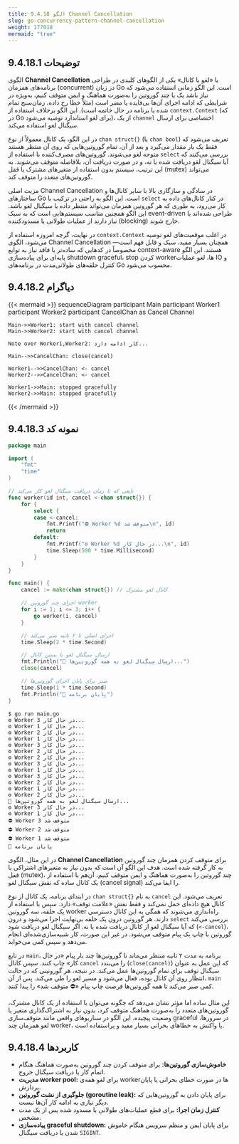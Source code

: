 ```yaml
---
title: 9.4.18 الگو Channel Cancellation
slug: go-concurrency-pattern-channel-cancellation
weight: 177018
mermaid: "true"
---
```



## 9.4.18.1 توضیحات

الگوی **Channel Cancellation** یا «لغو با کانال» یکی از الگوهای کلیدی در طراحی برنامه‌های همزمان (concurrent) در زبان Go است. این الگو زمانی استفاده می‌شود که نیاز باشد یک یا چند گوروتین را به‌صورت هماهنگ و ایمن متوقف کنیم، به‌ویژه در شرایطی که ادامه اجرای آن‌ها بی‌فایده یا مضر است (مثلاً خطا رخ داده، زمان‌سنج تمام شده یا برنامه در حال خاتمه است). این الگو برخلاف استفاده از `context.Context` (که در Go برای لغو استاندارد توصیه می‌شود)، از یک `channel` اختصاصی برای ارسال سیگنال لغو استفاده می‌کند.

در این الگو، یک کانال معمولاً از نوع `chan struct{}` (یا `chan bool`) تعریف می‌شود که فقط یک بار مقدار می‌گیرد و بعد از آن، تمام گوروتین‌هایی که روی آن منتظر هستند متوجه لغو می‌شوند. گوروتین‌های مصرف‌کننده با استفاده از `select` بررسی می‌کنند که آیا سیگنال لغو دریافت شده یا نه، و در صورت دریافت آن، بلافاصله متوقف می‌شوند. به این ترتیب، سیستم بدون استفاده از متغیرهای مشترک یا قفل (mutex) می‌تواند گوروتین‌های متعدد را متوقف کند.

مزیت اصلی Channel Cancellation در سادگی و سازگاری بالا با سایر کانال‌ها و ساختارهای Go است. این الگو به راحتی در ترکیب با `select` در کنار کانال‌های داده به کار می‌رود، به طوری که هر گوروتین همزمان می‌تواند منتظر داده یا سیگنال لغو باشد. این الگو همچنین مناسب سیستم‌هایی است که به سبک event-driven طراحی شده‌اند یا نیاز دارند از عملیات طولانی یا مسدودکننده (blocking) خارج شوند.

در نهایت، گرچه امروزه استفاده از `context.Context` در اغلب موقعیت‌های لغو توصیه می‌شود، الگوی Channel Cancellation همچنان بسیار مفید، سبک و قابل فهم است—مخصوصاً در کدهایی که ساده‌تر یا فاقد نیاز به توابع context-aware هستند. این الگو پایه‌ای برای پیاده‌سازی shutdown graceful، stop کردن workerها، لغو عملیات IO و کنترل حلقه‌های طولانی‌مدت در برنامه‌های Go محسوب می‌شود.

## 9.4.18.2 دیاگرام


{{< mermaid >}}
sequenceDiagram
    participant Main
    participant Worker1
    participant Worker2
    participant CancelChan as Cancel Channel

    Main->>Worker1: start with cancel channel
    Main->>Worker2: start with cancel channel

    Note over Worker1,Worker2: کار ادامه دارد...

    Main-->>CancelChan: close(cancel)

    Worker1-->>CancelChan: <- cancel
    Worker2-->>CancelChan: <- cancel

    Worker1->>Main: stopped gracefully
    Worker2->>Main: stopped gracefully
{{< /mermaid >}}




## 9.4.18.3 نمونه کد

```go
package main

import (
	"fmt"
	"time"
)

// تابعی که تا زمان دریافت سیگنال لغو کار می‌کند
func worker(id int, cancel <-chan struct{}) {
	for {
		select {
		case <-cancel:
			fmt.Printf("⛔️ Worker %d متوقف شد\n", id)
			return
		default:
			fmt.Printf("⚙️ Worker %d در حال کار...\n", id)
			time.Sleep(500 * time.Millisecond)
		}
	}
}

func main() {
	cancel := make(chan struct{}) // کانال لغو مشترک

	// اجرای چند گوروتین worker
	for i := 1; i <= 3; i++ {
		go worker(i, cancel)
	}

	// اجرای اصلی تا ۲ ثانیه صبر می‌کند
	time.Sleep(2 * time.Second)

	// ارسال سیگنال لغو با بستن کانال
	fmt.Println("📢 ارسال سیگنال لغو به همه گوروتین‌ها...")
	close(cancel)

	// صبر برای پایان اجرای گوروتین‌ها
	time.Sleep(1 * time.Second)
	fmt.Println("🏁 پایان برنامه")
}
```

```shell
$ go run main.go
⚙️ Worker 3 در حال کار...
⚙️ Worker 1 در حال کار...
⚙️ Worker 2 در حال کار...
⚙️ Worker 1 در حال کار...
⚙️ Worker 3 در حال کار...
⚙️ Worker 2 در حال کار...
⚙️ Worker 2 در حال کار...
⚙️ Worker 3 در حال کار...
⚙️ Worker 1 در حال کار...
⚙️ Worker 3 در حال کار...
⚙️ Worker 2 در حال کار...
⚙️ Worker 1 در حال کار...
⚙️ Worker 2 در حال کار...
📢 ارسال سیگنال لغو به همه گوروتین‌ها...
⚙️ Worker 3 در حال کار...
⚙️ Worker 1 در حال کار...
⛔️ Worker 3 متوقف شد
⛔️ Worker 2 متوقف شد
⛔️ Worker 1 متوقف شد
🏁 پایان برنامه
```


در این مثال، الگوی **Channel Cancellation** برای متوقف کردن همزمان چند گوروتین به کار گرفته شده است. هدف این الگو آن است که بدون نیاز به متغیرهای اشتراکی یا قفل (mutex)، چند گوروتین را به‌صورت هماهنگ و ایمن متوقف کنیم، آن‌هم با استفاده از یک کانال ساده که نقش سیگنال لغو (cancel signal) را ایفا می‌کند.

در ابتدای برنامه، یک کانال از نوع `chan struct{}` به نام `cancel` تعریف می‌شود. این کانال هیچ داده‌ای حمل نمی‌کند و فقط نقش «علامت توقف» دارد. سپس با استفاده از یک حلقه، سه گوروتین worker راه‌اندازی می‌شوند که همگی به این کانال دسترسی دارند. هر گوروتین درون یک حلقه بی‌نهایت اجرا می‌شود و درون `select` بررسی می‌کند که آیا سیگنال لغو از کانال دریافت شده یا نه. اگر سیگنال لغو دریافت شود (`<-cancel`)، گوروتین با چاپ یک پیام متوقف می‌شود. در غیر این صورت، کار شبیه‌سازی‌شده‌ای انجام می‌دهد و سپس کمی می‌خوابد.

در تابع `main`، برنامه به مدت ۲ ثانیه منتظر می‌ماند تا گوروتین‌ها چند بار پیام «در حال کار» چاپ کنند. سپس کانال `cancel` را می‌بندد (`close(cancel)`) که این عمل به عنوان سیگنال توقف برای تمام گوروتین‌ها عمل می‌کند. در نتیجه، هر گوروتینی که در حالت انتظار روی آن کانال بوده، فعال می‌شود و مسیر لغو را طی می‌کند. پس از آن، `main` کمی صبر می‌کند تا همه گوروتین‌ها فرصت چاپ پیام «⛔️ متوقف شد» را پیدا کنند.

این مثال ساده اما مؤثر نشان می‌دهد که چگونه می‌توان با استفاده از یک کانال مشترک، گوروتین‌های متعدد را به‌صورت هماهنگ متوقف کرد، بدون نیاز به اشتراک‌گذاری متغیر یا وضعیت پیچیده. این الگو در سناریوهای واقعی مانند متوقف‌سازی graceful در سرورها، لغو همزمان چند worker، یا واکنش به خطاهای بحرانی بسیار مفید و پراستفاده است.

## 9.4.18.4 کاربردها


- **خاموش‌سازی گوروتین‌ها:** برای متوقف کردن چند گوروتین به‌صورت هماهنگ هنگام اتمام کار یا دریافت سیگنال خروج.
- **مدیریت worker pool:** برای لغو همه‌ی workerها در صورت خطای بحرانی یا پایان پردازش.
- **جلوگیری از نشت گوروتین (goroutine leak):** برای پایان دادن به گوروتین‌هایی که دیگر نیازی به ادامه کار آن‌ها نیست.
- **کنترل زمان اجرا:** برای قطع عملیات‌های طولانی یا مسدود شده پس از یک مدت مشخص.
- **پیاده‌سازی graceful shutdown:** برای پایان ایمن و منظم سرویس هنگام خاموش شدن یا دریافت سیگنال `SIGINT`.